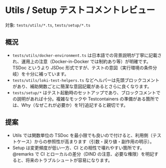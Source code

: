 # Utils / Setup テストコメントレビュー

対象: `tests/utils/*.ts`, `tests/setup/*.ts`

## 概況

- `tests/utils/docker-environment.ts` は日本語での背景説明が丁寧に記載され、運用上の注意（Docker-in-Docker では制約あり等）が明確です。TSDoc というより JSDoc 形式ですが、テストの意図（実行環境の条件分岐）を十分に補っています。
- `tests/utils/loki-test-helpers.ts` などヘルパーは先頭ブロックコメントがあり、補助関数ごとに簡潔な意図記載があるとさらに良くなります。
- `tests/setup/*` はテスト起動時のセットアップであり、ブロックコメントでの説明があれば十分。複雑なモックや Testcontainers の準備がある箇所では、Why（なぜこれが必要か）を1行追記すると親切です。

## 提案

- Utils では関数単位の TSDoc を最小限でも良いので付けると、利用側（テストケース）からの参照性が高まります（引数・戻り値・副作用の明示）。
- Setup は変更頻度が低い一方、CI との相性で壊れやすい箇所です。@remarks で CI とローカルの差分（DIND の注意、必要な権限）を明記すると、将来のトラブルシュートが容易になります。
